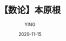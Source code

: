 ---
layout:   post          # 使用的布局（不需要改）
title:   【数论】本原根         # 标题 
date:    2020-11-15       # 时间
author:   YING            # 作者
header-img: img/post-bg-hacker.jpg #这篇文章标题背景图片
catalog: true            # 是否归档
tags:                #标签
  - 数论
---